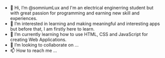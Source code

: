 - 👋 Hi, I’m @somniumLux and I'm an electrical enginerring student but with great passion for programming and earning new skill and experiences.
- 👀 I’m interested in learning and making meaningful and interesting apps but before that, I am firstly here to learn.
- 🌱 I’m currently learning how to use HTML, CSS and JavaScript for creating Web Applications.
- 💞️ I’m looking to collaborate on ...
- 📫 How to reach me ...

<!---
somniumLux/somniumLux is a ✨ special ✨ repository because its `README.md` (this file) appears on your GitHub profile.
You can click the Preview link to take a look at your changes.
--->
